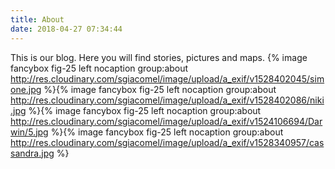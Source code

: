 ```yaml
---
title: About 
date: 2018-04-27 07:34:44
---
```

This is our blog.
Here you will find stories, pictures and maps.
{% image fancybox fig-25 left nocaption group:about http://res.cloudinary.com/sgiacomel/image/upload/a_exif/v1528402045/simone.jpg %}{% image fancybox fig-25 left nocaption group:about http://res.cloudinary.com/sgiacomel/image/upload/a_exif/v1528402086/niki.jpg %}{% image fancybox fig-25 left nocaption group:about http://res.cloudinary.com/sgiacomel/image/upload/a_exif/v1524106694/Darwin/5.jpg %}{% image fancybox fig-25 left nocaption group:about http://res.cloudinary.com/sgiacomel/image/upload/a_exif/v1528340957/cassandra.jpg %}
